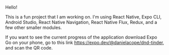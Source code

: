 Hello! 

This is a fun project that I am working on. I'm using React Native, Expo CLI, Android Studio, React Native Navigation, React Native Flux, Redux, and a few other smaller modules.

If you want to see the current progress of the application download Expo Go on your phone, go to this link https://expo.dev/@danielacope/dnd-tinder, and scan the QR code.